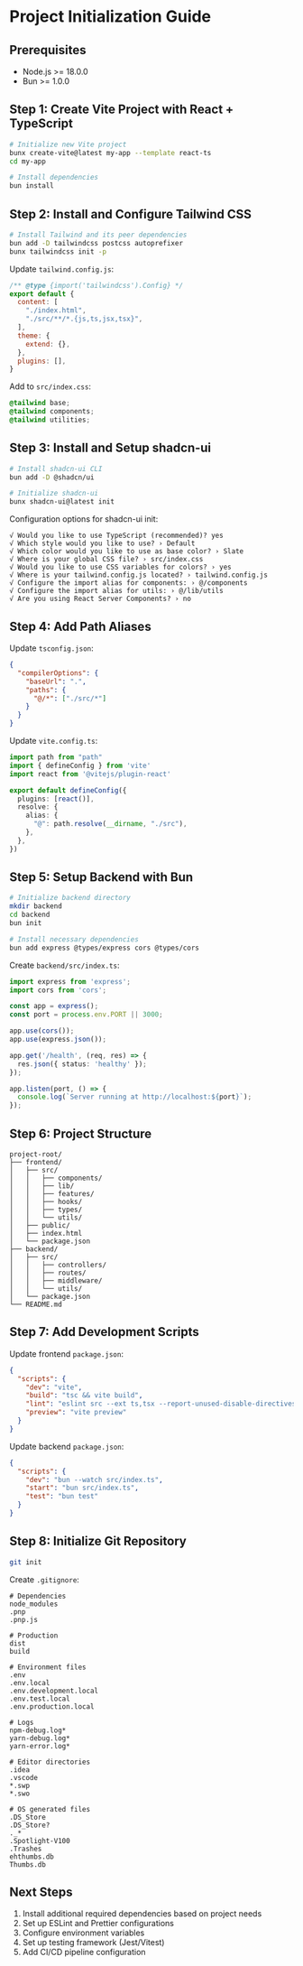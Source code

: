 # Project Initialization Guide

## Prerequisites
- Node.js >= 18.0.0
- Bun >= 1.0.0

## Step 1: Create Vite Project with React + TypeScript
```bash
# Initialize new Vite project
bunx create-vite@latest my-app --template react-ts
cd my-app

# Install dependencies
bun install
```

## Step 2: Install and Configure Tailwind CSS
```bash
# Install Tailwind and its peer dependencies
bun add -D tailwindcss postcss autoprefixer
bunx tailwindcss init -p
```

Update `tailwind.config.js`:
```javascript
/** @type {import('tailwindcss').Config} */
export default {
  content: [
    "./index.html",
    "./src/**/*.{js,ts,jsx,tsx}",
  ],
  theme: {
    extend: {},
  },
  plugins: [],
}
```

Add to `src/index.css`:
```css
@tailwind base;
@tailwind components;
@tailwind utilities;
```

## Step 3: Install and Setup shadcn-ui
```bash
# Install shadcn-ui CLI
bun add -D @shadcn/ui

# Initialize shadcn-ui
bunx shadcn-ui@latest init
```

Configuration options for shadcn-ui init:
```plaintext
√ Would you like to use TypeScript (recommended)? yes
√ Which style would you like to use? › Default
√ Which color would you like to use as base color? › Slate
√ Where is your global CSS file? › src/index.css
√ Would you like to use CSS variables for colors? › yes
√ Where is your tailwind.config.js located? › tailwind.config.js
√ Configure the import alias for components: › @/components
√ Configure the import alias for utils: › @/lib/utils
√ Are you using React Server Components? › no
```

## Step 4: Add Path Aliases
Update `tsconfig.json`:
```json
{
  "compilerOptions": {
    "baseUrl": ".",
    "paths": {
      "@/*": ["./src/*"]
    }
  }
}
```

Update `vite.config.ts`:
```typescript
import path from "path"
import { defineConfig } from 'vite'
import react from '@vitejs/plugin-react'

export default defineConfig({
  plugins: [react()],
  resolve: {
    alias: {
      "@": path.resolve(__dirname, "./src"),
    },
  },
})
```

## Step 5: Setup Backend with Bun
```bash
# Initialize backend directory
mkdir backend
cd backend
bun init

# Install necessary dependencies
bun add express @types/express cors @types/cors
```

Create `backend/src/index.ts`:
```typescript
import express from 'express';
import cors from 'cors';

const app = express();
const port = process.env.PORT || 3000;

app.use(cors());
app.use(express.json());

app.get('/health', (req, res) => {
  res.json({ status: 'healthy' });
});

app.listen(port, () => {
  console.log(`Server running at http://localhost:${port}`);
});
```

## Step 6: Project Structure
```plaintext
project-root/
├── frontend/
│   ├── src/
│   │   ├── components/
│   │   ├── lib/
│   │   ├── features/
│   │   ├── hooks/
│   │   ├── types/
│   │   └── utils/
│   ├── public/
│   ├── index.html
│   └── package.json
├── backend/
│   ├── src/
│   │   ├── controllers/
│   │   ├── routes/
│   │   ├── middleware/
│   │   └── utils/
│   └── package.json
└── README.md
```

## Step 7: Add Development Scripts
Update frontend `package.json`:
```json
{
  "scripts": {
    "dev": "vite",
    "build": "tsc && vite build",
    "lint": "eslint src --ext ts,tsx --report-unused-disable-directives --max-warnings 0",
    "preview": "vite preview"
  }
}
```

Update backend `package.json`:
```json
{
  "scripts": {
    "dev": "bun --watch src/index.ts",
    "start": "bun src/index.ts",
    "test": "bun test"
  }
}
```

## Step 8: Initialize Git Repository
```bash
git init
```

Create `.gitignore`:
```plaintext
# Dependencies
node_modules
.pnp
.pnp.js

# Production
dist
build

# Environment files
.env
.env.local
.env.development.local
.env.test.local
.env.production.local

# Logs
npm-debug.log*
yarn-debug.log*
yarn-error.log*

# Editor directories
.idea
.vscode
*.swp
*.swo

# OS generated files
.DS_Store
.DS_Store?
._*
.Spotlight-V100
.Trashes
ehthumbs.db
Thumbs.db
```

## Next Steps
1. Install additional required dependencies based on project needs
2. Set up ESLint and Prettier configurations
3. Configure environment variables
4. Set up testing framework (Jest/Vitest)
5. Add CI/CD pipeline configuration